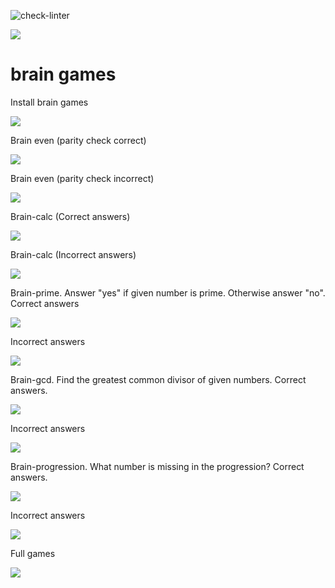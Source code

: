 ![check-linter](https://github.com/k3kan/php-project-lvl1/workflows/check-linter/badge.svg)

<a href="https://codeclimate.com/github/k3kan/php-project-lvl1/maintainability"><img src="https://api.codeclimate.com/v1/badges/5b0c2148ed530abb9d2f/maintainability" /></a>

# brain games


Install brain games


<a href="https://asciinema.org/a/qZIU0DKaMYDGoIhdLL4l1T8if" target="_blank"><img src="https://asciinema.org/a/qZIU0DKaMYDGoIhdLL4l1T8if.svg" /></a>


Brain even (parity check correct) 

<a href="https://asciinema.org/a/ebrEuLQ04RXMQyR7NlW4vqEQ3" target="_blank"><img src="https://asciinema.org/a/ebrEuLQ04RXMQyR7NlW4vqEQ3.svg" /></a>

Brain even (parity check incorrect)

<a href="https://asciinema.org/a/3kQciJXDh2REkTtWdRzbWwE1C" target="_blank"><img src="https://asciinema.org/a/3kQciJXDh2REkTtWdRzbWwE1C.svg" /></a>

Brain-calc (Correct answers)

<a href="https://asciinema.org/a/TpvNKLbckOdpuWL11Hx48HOE7" target="_blank"><img src="https://asciinema.org/a/TpvNKLbckOdpuWL11Hx48HOE7.svg" /></a>

Brain-calc (Incorrect answers)

<a href="https://asciinema.org/a/ENuinE2IxObJGTBUZcpaGzoU3" target="_blank"><img src="https://asciinema.org/a/ENuinE2IxObJGTBUZcpaGzoU3.svg" /></a>


Brain-prime.
Answer "yes" if given number is prime. Otherwise answer "no".
Correct answers

<a href="https://asciinema.org/a/I3lQomPvcbiB8pGjbH6vimR2k" target="_blank"><img src="https://asciinema.org/a/I3lQomPvcbiB8pGjbH6vimR2k.svg" /></a>

Incorrect answers


<a href="https://asciinema.org/a/irJIF6Jc0dOweZi3GxC7LQgcz" target="_blank"><img src="https://asciinema.org/a/irJIF6Jc0dOweZi3GxC7LQgcz.svg" /></a>


Brain-gcd.
Find the greatest common divisor of given numbers.
Correct answers.

<a href="https://asciinema.org/a/vxiT9Qsy7OoiRl0pdlUgdeyDr" target="_blank"><img src="https://asciinema.org/a/vxiT9Qsy7OoiRl0pdlUgdeyDr.svg" /></a>

Incorrect answers


<a href="https://asciinema.org/a/ucwCNsApn60ZL40of7XME90CR" target="_blank"><img src="https://asciinema.org/a/ucwCNsApn60ZL40of7XME90CR.svg" /></a>



Brain-progression.
What number is missing in the progression?
Correct answers.

<a href="https://asciinema.org/a/vPcA9P0LYcbdjEp5NNxa8eMk5" target="_blank"><img src="https://asciinema.org/a/vPcA9P0LYcbdjEp5NNxa8eMk5.svg" /></a>


Incorrect answers

<a href="https://asciinema.org/a/2VtWDxm63L4I0ttoVgD0UD9ln" target="_blank"><img src="https://asciinema.org/a/2VtWDxm63L4I0ttoVgD0UD9ln.svg" /></a>


Full games

<a href="https://asciinema.org/a/t5wCuhr8Jtu5cxwIzvbTegR0R" target="_blank"><img src="https://asciinema.org/a/t5wCuhr8Jtu5cxwIzvbTegR0R.svg" /></a>

